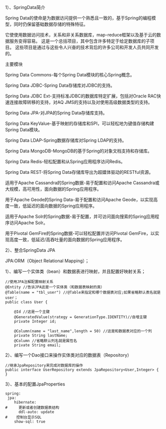 1）、SpringData简介

Spring Data的使命是为数据访问提供一个熟悉且一致的，基于Spring的编程模型，同时仍保留基础数据存储的特殊特征。

它使使用数据访问技术，关系和非关系数据库，map-reduce框架以及基于云的数据服务变得容易。 这是一个总括项目，其中包含许多特定于给定数据库的子项目。 这些项目是通过与这些令人兴奋的技术背后的许多公司和开发人员共同开发的。

主要模块

Spring Data Commons-每个Spring Data模块的核心Spring概念。

Spring Data JDBC-Spring Data存储库对JDBC的支持。

Spring Data JDBC Ext-支持标准JDBC的数据库特定扩展，包括对Oracle RAC快速连接故障转移的支持，对AQ JMS的支持以及对使用高级数据类型的支持。

Spring Data JPA-对JPA的Spring Data存储库支持。

Spring Data KeyValue-基于映射的存储库和SPI，可以轻松地为键值存储构建Spring Data模块。

Spring Data LDAP-Spring数据存储库对Spring LDAP的支持。

Spring Data MongoDB-MongoDB的基于Spring的对象文档支持和存储库。

Spring Data Redis-轻松配置和从Spring应用程序访问Redis。

Spring Data REST-将Spring Data存储库导出为超媒体驱动的RESTful资源。

适用于Apache Cassandra的Spring数据-易于配置和访问Apache Cassandra或大规模，高可用性，面向数据的Spring应用程序。

用于Apache Geode的Spring Data-易于配置和访问Apache Geode，以实现高度一致，低延迟的面向数据的Spring应用程序。

适用于Apache Solr的Spring数据-易于配置，并可访问面向搜索的Spring应用程序访问Apache Solr。

用于Pivotal GemFire的Spring数据-可以轻松配置并访问Pivotal GemFire，以实现高度一致，低延迟/高吞吐量的面向数据的Spring应用程序。

2）、整合SpringData JPA

JPA:ORM（Object Relational Mapping）；

1）、编写一个实体类（bean）和数据表进行映射，并且配置好映射关系；

    //使用JPA注解配置映射关系
    @Entity //告诉JPA这是一个实体类（和数据表映射的类）
    @Table(name = "tbl_user") //@Table来指定和哪个数据表对应;如果省略默认表名就是user；
    public class User {
    
        @Id //这是一个主键
        @GeneratedValue(strategy = GenerationType.IDENTITY)//自增主键
        private Integer id;
    
        @Column(name = "last_name",length = 50) //这是和数据表对应的一个列
        private String lastName;
        @Column //省略默认列名就是属性名
        private String email;

2）、编写一个Dao接口来操作实体类对应的数据表（Repository）

    //继承JpaRepository来完成对数据库的操作
    public interface UserRepository extends JpaRepository<User,Integer> {
    }
    

3）、基本的配置JpaProperties

    spring:  
     jpa:
        hibernate:
    #     更新或者创建数据表结构
          ddl-auto: update
    #    控制台显示SQL
        show-sql: true


